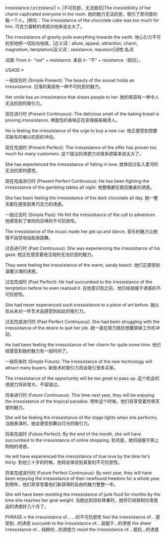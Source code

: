 irresistance:/ˌɪrɪˈzɪstəns/| n. |不可抗拒，无法抵抗|The irresistibility of her charm captivated everyone in the room. 她的魅力无法抗拒，吸引了房间里的每一个人。|例句：The irressistance of the chocolate cake was too much for him.  巧克力蛋糕的诱惑对他来说太大了。

The irressistance of gravity pulls everything towards the earth.  地心引力不可抗拒地把一切拉向地球。|近义词：allure, appeal, attraction, charm, magnetism, temptation|反义词：resistance, repulsion|词性:名词

词源:  From ir- "not" + resistance.  来自 ir- “不” + resistance（抵抗）。


USAGE->

一般现在时 (Simple Present):
The beauty of the sunset holds an irressistance. 日落的美丽有一种不可抗拒的魅力。

Her smile has an irressistance that draws people to her. 她的笑容有一种令人无法抗拒的吸引力。


现在进行时 (Present Continuous):
The delicious smell of the baking bread is proving irressistance.  烤面包的香味正在变得越来越诱人。


He is feeling the irressistance of the urge to buy a new car.  他正感受到想要买新车的难以抗拒的冲动。


现在完成时 (Present Perfect):
The irressistance of the offer has proven too much for many customers.  这个提议的诱惑力对很多顾客来说太大了。

She has experienced the irressistance of falling in love. 她体验过坠入爱河的无法抗拒的感觉。


现在完成进行时 (Present Perfect Continuous):
He has been fighting the irressistance of the gambling tables all night. 他整晚都在抵抗赌桌的诱惑。

She has been feeling the irressistance of the dark chocolate all day. 她一整天都在感受到黑巧克力的诱惑。


一般过去时 (Simple Past):
He felt the irressistance of the call to adventure. 他感受到了冒险的召唤的不可抗拒性。

The irressistance of the music made her get up and dance.  音乐的魅力让她情不自禁地站起来跳舞。


过去进行时 (Past Continuous):
She was experiencing the irressistance of his gaze. 她正在感受着他注视的无法抗拒的魅力。

They were feeling the irressistance of the warm, sandy beach. 他们正感受到温暖沙滩的诱惑。


过去完成时 (Past Perfect):
He had succumbed to the irressistance of the temptation before he even realized it.  在他意识到之前，他已经屈服于诱惑的不可抗拒性。

She had never experienced such irressistance to a piece of art before.  她以前从未对一件艺术品感受到如此的吸引力。


过去完成进行时 (Past Perfect Continuous):
She had been struggling with the irressistance of the desire to quit her job. 她一直在努力抵抗想要辞掉工作的冲动。

He had been feeling the irressistance of her charm for quite some time.  他已经感受到她的魅力有一段时间了。


一般将来时 (Simple Future):
The irressistance of the new technology will attract many buyers. 新技术的吸引力将会吸引很多买家。

The irressistance of the opportunity will be too great to pass up.  这个机会的诱惑力将非常大，不容错过。


将来进行时 (Future Continuous):
This time next year, they will be enjoying the irressistance of the tropical paradise. 明年这个时候，他们将享受着热带天堂的魅力。

She will be feeling the irressistance of the stage lights when she performs.  当她表演时，她会感受到舞台灯光的吸引力。


将来完成时 (Future Perfect):
By the end of the month, she will have succumbed to the irressistance of online shopping. 到月底，她将屈服于网上购物的诱惑。

He will have experienced the irressistance of true love by the time he's thirty.  到他三十岁的时候，他将会体验到真爱的不可抗拒性。


将来完成进行时 (Future Perfect Continuous):
By next year, they will have been enjoying the irressistance of their newfound freedom for a whole year. 到明年，他们将享受着他们新获得的自由的魅力整整一年。

She will have been resisting the irressistance of junk food for months by the time she reaches her goal weight.  当她达到目标体重时，她将已经抵制垃圾食品的诱惑好几个月了。




PHRASE->
the irressistance of...  ...的不可抗拒性
feel the irressistance of... 感受到...的诱惑
succumb to the irressistance of... 屈服于...的诱惑
the sheer irressistance of...  纯粹的...的诱惑力
resist the irressistance of... 抵抗...的诱惑